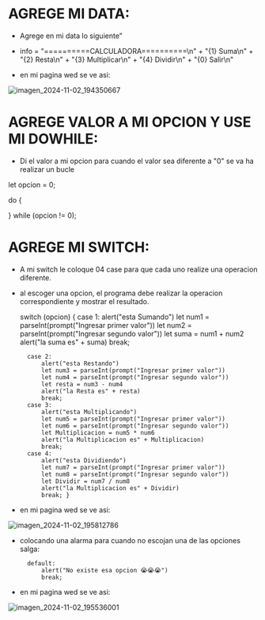 # AGREGE MI DATA:
- Agrege en mi data lo siguiente"

- info = "==========CALCULADORA==========\n" +
    "{1} Suma\n" +
    "{2} Resta\n" +
    "{3} Multiplicar\n" +
    "{4} Dividir\n" +
    "{0} Salir\n"

- en mi pagina wed se ve asi:

![imagen_2024-11-02_194350667](https://github.com/user-attachments/assets/12ff0484-6ae0-403f-8f63-70b8455e04ab)

# AGREGE VALOR A MI OPCION Y USE MI DOWHILE:

- Di el valor a mi opcion para cuando el valor sea diferente a "0" se va ha realizar un bucle

let opcion = 0;

do {

} while (opcion != 0);

# AGREGE MI SWITCH:

- A mi switch le coloque 04 case para que cada uno realize una operacion diferente.
- al escoger una  opcion, el programa debe realizar la operacion correspondiente y mostrar el resultado.


    switch (opcion) {
        case 1:
            alert("esta Sumando")
            let num1 = parseInt(prompt("Ingresar primer valor"))
            let num2 = parseInt(prompt("Ingresar segundo valor"))
            let suma = num1 + num2
            alert("la suma es" + suma)
            break;
           
        case 2:
            alert("esta Restando")
            let num3 = parseInt(prompt("Ingresar primer valor"))
            let num4 = parseInt(prompt("Ingresar segundo valor"))
            let resta = num3 - num4
            alert("la Resta es" + resta)
            break;
        case 3:
            alert("esta Multiplicando")
            let num5 = parseInt(prompt("Ingresar primer valor"))
            let num6 = parseInt(prompt("Ingresar segundo valor"))
            let Multiplicacion = num5 * num6
            alert("la Multiplicacion es" + Multiplicacion)
            break;
        case 4:
            alert("esta Dividiendo")
            let num7 = parseInt(prompt("Ingresar primer valor"))
            let num8 = parseInt(prompt("Ingresar segundo valor"))
            let Dividir = num7 / num8
            alert("la Multiplicacion es" + Dividir)
            break; }

- en mi pagina wed se ve asi:

![imagen_2024-11-02_195812786](https://github.com/user-attachments/assets/03f4d91a-0ac9-447f-8db0-0e3d77a07d48)

- colocando una alarma para cuando no escojan una de las opciones salga:

        default:
            alert("No existe esa opcion 😭😭😭")
            break;     

- en mi pagina wed se ve asi:            

![imagen_2024-11-02_195536001](https://github.com/user-attachments/assets/b959834e-f648-4e6d-862e-675731f70d1c)